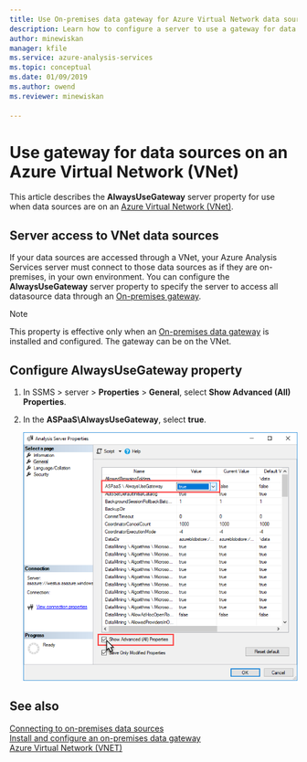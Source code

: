 ```yaml
---
title: Use On-premises data gateway for Azure Virtual Network data sources | Microsoft Docs
description: Learn how to configure a server to use a gateway for data sources on VNet.
author: minewiskan
manager: kfile
ms.service: azure-analysis-services
ms.topic: conceptual
ms.date: 01/09/2019
ms.author: owend
ms.reviewer: minewiskan

---
```

# Use gateway for data sources on an Azure Virtual Network (VNet)

This article describes the **AlwaysUseGateway** server property for use when data sources are on an [Azure Virtual Network (VNet)](../virtual-network/virtual-networks-overview.md).

## Server access to VNet data sources

If your data sources are accessed through a VNet, your Azure Analysis Services server must connect to those data sources as if they are on-premises, in your own environment. You can configure the **AlwaysUseGateway** server property to specify the server to access all datasource data through an [On-premises gateway](analysis-services-gateway.md). 

> [!NOTE]
> This property is effective only when an [On-premises data gateway](analysis-services-gateway.md) is installed and configured. The gateway can be on the VNet.

## Configure AlwaysUseGateway property

1. In SSMS > server > **Properties** > **General**, select **Show Advanced (All) Properties**.
2. In the **ASPaaS\AlwaysUseGateway**, select **true**.

    ![Always use gateway property](media/analysis-services-vnet-gateway/aas-ssms-always-property.png)


## See also
[Connecting to on-premises data sources](analysis-services-gateway.md)   
[Install and configure an on-premises data gateway](analysis-services-gateway-install.md)   
[Azure Virtual Network (VNET)](../virtual-network/virtual-networks-overview.md)   

